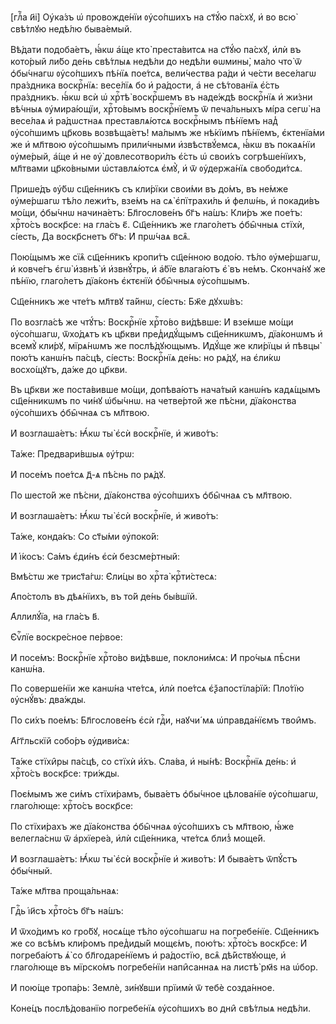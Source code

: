[глⷡ҇а и҃і] Оу҆ка́зъ ѡ҆ провожде́нїи ᲂу҆со́пшихъ на ст҃ꙋ́ю па́схꙋ, и҆ во всю̀
свѣ́тлꙋю недѣ́лю быва́емый.

Вѣ́дати подоба́етъ, ꙗ҆́кѡ а҆́ще кто̀ преста́витсѧ на ст҃ꙋ́ю па́схꙋ, и҆лѝ въ
кото́рый ли́бо де́нь свѣ́тлыѧ недѣ́ли до недѣ́ли ѳѡмины̀, ма́ло что̀ ѿ
ѻ҆бы́чнагѡ ᲂу҆со́пшихъ пѣ́нїѧ пое́тсѧ, вели́чества ра́ди и҆ че́сти весе́лагѡ
пра́здника воскрⷭ҇нїѧ: весе́лїѧ бо и҆ ра́дости, а҆ не сѣ́тованїѧ є҆́сть
пра́здникъ. ꙗ҆́кѡ всѝ ѡ҆ хрⷭ҇тѣ̀ воскрⷭ҇шемъ въ наде́ждѣ воскрⷭ҇нїѧ и҆ жи́зни
вѣ́чныѧ ᲂу҆мира́ющїи, хрⷭ҇то́вымъ воскрⷭ҇нїемъ ѿ печа́льныхъ мі́ра сегѡ̀ на
весе́лаѧ и҆ ра́дѡстнаѧ преставлѧ́ютсѧ воскрⷭ҇нымъ пѣ́нїемъ над̾ ᲂу҆со́пшимъ
цр҃ковь возвѣща́етъ! ма́лымъ же нѣ́кїимъ пѣ́нїемъ, є҆ктенїа́ми же и҆ мл҃твою
ᲂу҆со́пшымъ прили́чными и҆звѣствꙋ́емсѧ, ꙗ҆́кѡ въ покаѧ́нїи ᲂу҆ме́рый, а҆́ще и҆
не ᲂу҆̀ довлесотвори́лъ є҆́сть ѡ҆ свои́хъ согрѣше́нїихъ, мл҃твами цр҃ко́вными
ѡ҆ставлѧ́ютсѧ є҆мꙋ̀, и҆ ѿ ᲂу҆держа́нїѧ свободи́тсѧ.

Прише́дъ ᲂу҆́бѡ сщ҃е́нникъ съ кли́рїки свои́ми въ до́мъ, въ не́мже ᲂу҆ме́ршагѡ
тѣ́ло лежи́тъ, взе́мъ на сѧ̀ є҆пїтрахи́ль и҆ фелѡ́нь, и҆ покади́въ мо́щи,
ѻ҆бы́чнѡ начина́етъ: Бл҃гослове́нъ бг҃ъ на́шъ: Кли́ръ же пое́тъ: хрⷭ҇то́съ
воскр҃се: на гла́съ є҃. Сщ҃е́нникъ же глаго́летъ ѻ҆бы̑чныѧ стїхѝ, сі́есть, Да
воскр҃снетъ бг҃ъ: И҆ прѡ́чаѧ всѧ̑.

Пою́щымъ же сїѧ̑ сщ҃е́нникъ кропи́тъ сщ҃е́нною водо́ю. тѣ́ло ᲂу҆ме́ршагѡ, и҆
ковче́гъ є҆гѡ̀ и҆звнѣ̀ и҆ и҆звнꙋ́трь, и҆ а҆́бїе влага́ютъ є҆̀ въ не́мъ.
Сконча́нꙋ же пѣ́нїю, глаго́летъ дїа́конъ є҆ктєнїѝ ѻ҆бы̑чныѧ ᲂу҆со́пшымъ.

Сщ҃е́нникъ же чте́тъ мл҃твꙋ та́йнѡ, сі́есть: Бж҃е дꙋхѡ́въ:

По возгла́сѣ же чтꙋ́тъ: Воскрⷭ҇нїе хрⷭ҇то́во ви́дѣвше: И҆ взе́мше мо́щи
ᲂу҆со́пшагѡ, ѿхо́дѧтъ къ цр҃кви пред̾идꙋ́щымъ сщ҃е́нникѡмъ, дїа́конѡмъ и҆ всемꙋ̀
кли́рꙋ, мїрѧ́нѡмъ же послѣ́дꙋющымъ. И҆дꙋ́ще же кли́рїцы и҆ пѣвцы̀ пою́тъ канѡ́нъ
па́сцѣ, сі́есть: Воскрⷭ҇нїѧ де́нь: но рѧ́дꙋ, на є҆ли́кѡ восхо́щꙋтъ, да́же до
цр҃кви.

Въ цр҃кви же поста́вивше мо́щи, допѣва́ютъ нача́тый канѡ́нъ кадѧ́щымъ
сщ҃е́нникѡмъ по чи́нꙋ ѡ҆бы́чнѡ. на четве́ртой же пѣ́сни, дїа́конства ᲂу҆со́пшихъ
ѻ҆бы̑чнаѧ съ мл҃твою.

И҆ возглаша́етъ: Ꙗ҆́кѡ ты̀ є҆сѝ воскрⷭ҇нїе, и҆ живо́тъ:

Та́же: Предвари́вшыѧ ᲂу҆́трѡ:

И҆ посе́мъ пое́тсѧ д҃-ѧ пѣ́снь по рѧ́дꙋ.

По шесто́й же пѣ́сни, дїа́конства ᲂу҆со́пшихъ ѻ҆бы̑чнаѧ съ мл҃твою.

И҆ возглаша́етъ: Ꙗ҆́кѡ ты̀ є҆сѝ воскрⷭ҇нїе, и҆ живо́тъ:

Та́же, конда́къ: Со ст҃ы́ми ᲂу҆поко́й:

И҆ і҆́косъ: Са́мъ є҆ди́нъ є҆сѝ безсме́ртный:

Вмѣ́стѡ же трист҃а́гѡ: Є҆ли́цы во хрⷭ҇та̀ крⷭ҇ти́стесѧ:

А҆по́столъ въ дѣѧ́нїихъ, въ то́й де́нь бы́вшїй.

А҆ллилꙋ́їа, на гла́съ в҃.

Є҆ѵⷢ҇лїе воскре́сное пе́рвое:

И҆ посе́мъ: Воскрⷭ҇нїе хрⷭ҇то́во ви́дѣвше, поклони́мсѧ: И҆ про́чыѧ пѣ̑сни
канѡ́на.

По соверше́нїи же канѡ́на чте́тсѧ, и҆лѝ пое́тсѧ є҆ѯапостїла́рїй: Пло́тїю
ᲂу҆снꙋ́въ: два́жды.

По си́хъ пое́мъ: Бл҃гослове́нъ є҆сѝ гдⷭ҇и, наꙋчи́ мѧ ѡ҆правда́нїємъ твои̑мъ.

А҆́гг҃льскїй собо́ръ ᲂу҆диви́сѧ:

Та́же стїхи̑ры па́сцѣ, со стїхѝ и҆́хъ. Сла́ва, и҆ ны́нѣ: Воскрⷭ҇нїѧ де́нь: и҆
хрⷭ҇то́съ воскр҃се: три́жды.

Поє́мымъ же си́мъ стїхи́рамъ, быва́етъ ѻ҆бы́чное цѣлова́нїе ᲂу҆со́пшагѡ,
глаго́люще: хрⷭ҇то́съ воскр҃се:

По стїхи́рахъ же дїа́конства ѻ҆бы̑чнаѧ ᲂу҆со́пшихъ съ мл҃твою, ꙗ҆́же
велегла́снѡ ѿ а҆рхїере́а, и҆лѝ сщ҃е́нника, чте́тсѧ близ̾ моще́й.

И҆ возглаша́етъ: Ꙗ҆́кѡ ты̀ є҆сѝ воскрⷭ҇нїе и҆ живо́тъ: И҆ быва́етъ ѿпꙋ́стъ
ѻ҆бы́чный.

Та́же мл҃тва проща́льнаѧ:

Гдⷭ҇ь і҆и҃съ хрⷭ҇то́съ бг҃ъ на́шъ:

И҆ ѿхо́димъ ко гро́бꙋ, носѧ́ще тѣ́ло ᲂу҆со́пшагѡ на погребе́нїе. Сщ҃е́нникъ же
со всѣ́мъ кли́ромъ пред̾иды́й мощє́мъ, пою́тъ: хрⷭ҇то́съ воскр҃се: И҆
погреба́ютъ ѧ҆̀ со бл҃годаре́нїемъ и҆ ра́достїю, всѧ̑ дѣ́йствꙋюще, и҆ глаго́люще
въ мїрско́мъ погребе́нїи напи̑саннаѧ на листѣ̀ рм҃ѕ на ѡ҆бор.

И҆ пою́ще тропа́рь: Землѐ, зи́нꙋвши прїимѝ ѿ тебѐ созда́нное.

Коне́цъ послѣ́дованїю погребе́нїѧ ᲂу҆со́пшихъ во дни̑ свѣ́тлыѧ недѣ́ли.

